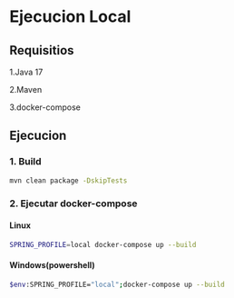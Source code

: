 # Ejecucion Local

## Requisitios

1.Java 17

2.Maven

3.docker-compose

## Ejecucion

### 1. Build
```bash
mvn clean package -DskipTests
```

### 2. Ejecutar docker-compose

#### Linux
```bash
SPRING_PROFILE=local docker-compose up --build
```

#### Windows(powershell)
```bash
$env:SPRING_PROFILE="local";docker-compose up --build
```